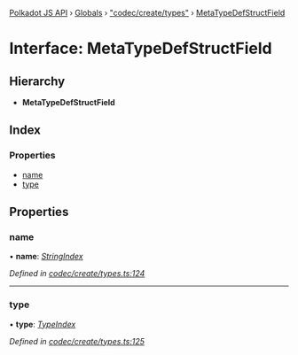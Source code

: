 [Polkadot JS API](../README.md) › [Globals](../globals.md) › ["codec/create/types"](../modules/_codec_create_types_.md) › [MetaTypeDefStructField](_codec_create_types_.metatypedefstructfield.md)

# Interface: MetaTypeDefStructField

## Hierarchy

* **MetaTypeDefStructField**

## Index

### Properties

* [name](_codec_create_types_.metatypedefstructfield.md#name)
* [type](_codec_create_types_.metatypedefstructfield.md#type)

## Properties

###  name

• **name**: *[StringIndex](../modules/_codec_create_types_.md#stringindex)*

*Defined in [codec/create/types.ts:124](https://github.com/polkadot-js/api/blob/16e0ea9315/packages/types/src/codec/create/types.ts#L124)*

___

###  type

• **type**: *[TypeIndex](../modules/_codec_create_types_.md#typeindex)*

*Defined in [codec/create/types.ts:125](https://github.com/polkadot-js/api/blob/16e0ea9315/packages/types/src/codec/create/types.ts#L125)*
